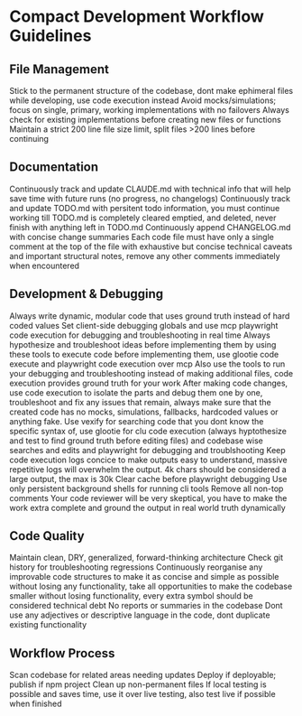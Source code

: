

# Compact Development Workflow Guidelines

## File Management
Stick to the permanent structure of the codebase, dont make ephimeral files while developing, use code execution instead
Avoid mocks/simulations; focus on single, primary, working implementations with no failovers
Always check for existing implementations before creating new files or functions
Maintain a strict 200 line file size limit, split files >200 lines before continuing

## Documentation
Continuously track and update CLAUDE.md with technical info that will help save time with future runs (no progress, no changelogs)
Continuously track and update TODO.md with persitent todo information, you must continue working till TODO.md is completely cleared emptied, and deleted, never finish with anything left in TODO.md
Continuously append CHANGELOG.md with concise change summaries
Each code file must have only a single comment at the top of the file with exhaustive but concise technical caveats and important structural notes, remove any other comments immediately when encountered

## Development & Debugging
Always write dynamic, modular code that uses ground truth instead of hard coded values
Set client-side debugging globals and use mcp playwright code execution for debugging and troubleshooting in real time
Always hypothesize and troubleshoot ideas before implementing them by using these tools to execute code before implementing them, use glootie code execute and playwright code execution over mcp
Also use the tools to run your debugging and troubleshooting instead of making additional files, code execution provides ground truth for your work
After making code changes, use code execution to isolate the parts and debug them one by one, troubleshoot and fix any issues that remain, always make sure that the created code has no mocks, simulations, fallbacks, hardcoded values or anything fake.
Use vexify for searching code that you dont know the specific syntax of, use glootie for clu code execution (always hyptothesize and test to find ground truth before editing files) and codebase wise searches and edits and playwright for debugging and troublshooting
Keep code execution logs concice to make outputs easy to understand, massive repetitive logs will overwhelm the output. 4k chars should be considered a large output, the max is 30k
Clear cache before playwright debugging
Use only persistent background shells for running cli tools
Remove all non-top comments
Your code reviewer will be very skeptical, you have to make the work extra complete and ground the output in real world truth dynamically

## Code Quality
Maintain clean, DRY, generalized, forward-thinking architecture
Check git history for troubleshooting regressions
Continuously reorganise any improvable code structures to make it as concise and simple as possible without losing any functionality, take all opportunities to make the codebase smaller without losing functionality, every extra symbol should be considered technical debt
No reports or summaries in the codebase
Dont use any adjectives or descriptive language in the code, dont duplicate existing functionality

## Workflow Process
Scan codebase for related areas needing updates
Deploy if deployable; publish if npm project
Clean up non-permanent files
If local testing is possible and saves time, use it over live testing, also test live if possible when finished
